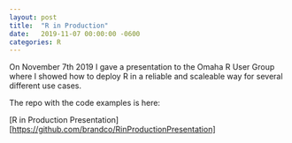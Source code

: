 ```yaml
---
layout: post
title:  "R in Production"
date:   2019-11-07 00:00:00 -0600
categories: R
---
```


On November 7th 2019 I gave a presentation to the Omaha R User Group where I showed how to deploy R in a reliable and scaleable way for several different use cases.

The repo with the code examples is here:

[R in Production Presentation][https://github.com/brandco/RinProductionPresentation]